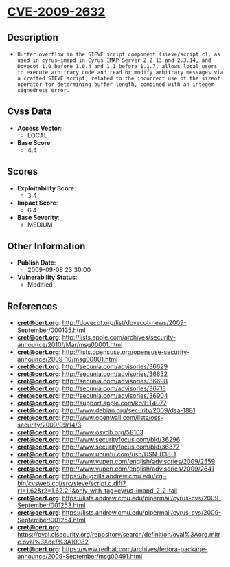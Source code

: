 
# [CVE-2009-2632](http://dovecot.org/list/dovecot-news/2009-September/000135.html)

## Description

- `Buffer overflow in the SIEVE script component (sieve/script.c), as used in cyrus-imapd in Cyrus IMAP Server 2.2.13 and 2.3.14, and Dovecot 1.0 before 1.0.4 and 1.1 before 1.1.7, allows local users to execute arbitrary code and read or modify arbitrary messages via a crafted SIEVE script, related to the incorrect use of the sizeof operator for determining buffer length, combined with an integer signedness error.`

## Cvss Data

- **Access Vector**:
  - LOCAL
- **Base Score**:
  - 4.4

## Scores

- **Exploitability Score**:
  - 3.4
- **Impact Score**:
  - 6.4
- **Base Severity**:
  - MEDIUM

## Other Information

- **Publish Date**:
  - 2009-09-08 23:30:00
- **Vulnerability Status**:
  - Modified

## References

- **cret@cert.org**: http://dovecot.org/list/dovecot-news/2009-September/000135.html
- **cret@cert.org**: http://lists.apple.com/archives/security-announce/2010//Mar/msg00001.html
- **cret@cert.org**: http://lists.opensuse.org/opensuse-security-announce/2009-10/msg00001.html
- **cret@cert.org**: http://secunia.com/advisories/36629
- **cret@cert.org**: http://secunia.com/advisories/36632
- **cret@cert.org**: http://secunia.com/advisories/36698
- **cret@cert.org**: http://secunia.com/advisories/36713
- **cret@cert.org**: http://secunia.com/advisories/36904
- **cret@cert.org**: http://support.apple.com/kb/HT4077
- **cret@cert.org**: http://www.debian.org/security/2009/dsa-1881
- **cret@cert.org**: http://www.openwall.com/lists/oss-security/2009/09/14/3
- **cret@cert.org**: http://www.osvdb.org/58103
- **cret@cert.org**: http://www.securityfocus.com/bid/36296
- **cret@cert.org**: http://www.securityfocus.com/bid/36377
- **cret@cert.org**: http://www.ubuntu.com/usn/USN-838-1
- **cret@cert.org**: http://www.vupen.com/english/advisories/2009/2559
- **cret@cert.org**: http://www.vupen.com/english/advisories/2009/2641
- **cret@cert.org**: https://bugzilla.andrew.cmu.edu/cgi-bin/cvsweb.cgi/src/sieve/script.c.diff?r1=1.62&r2=1.62.2.1&only_with_tag=cyrus-imapd-2_2-tail
- **cret@cert.org**: https://lists.andrew.cmu.edu/pipermail/cyrus-cvs/2009-September/001253.html
- **cret@cert.org**: https://lists.andrew.cmu.edu/pipermail/cyrus-cvs/2009-September/001254.html
- **cret@cert.org**: https://oval.cisecurity.org/repository/search/definition/oval%3Aorg.mitre.oval%3Adef%3A10082
- **cret@cert.org**: https://www.redhat.com/archives/fedora-package-announce/2009-September/msg00491.html
